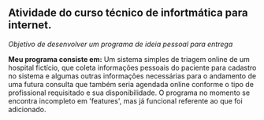 ## Atividade do curso técnico de infortmática para internet.

*Objetivo de desenvolver um programa de ideia pessoal para entrega*

**Meu programa consiste em:** Um sistema simples de triagem online de um hospital fictício, que coleta informações pessoais do paciente para cadastro no sistema e algumas outras informações necessárias para o andamento de uma futura consulta que também seria agendada online conforme o tipo de profissional requisitado e sua disponibilidade.
O programa no momento se encontra incompleto em 'features', mas já funcional referente ao que foi adicionado.
